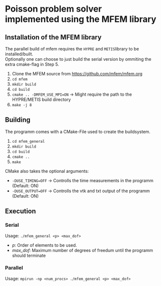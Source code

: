 # Poisson problem solver implemented using the MFEM library

## Installation of the MFEM library
The parallel build of mfem requires the `HYPRE` and `METIS`library to be installed/built.   
Optionally one can choose to just build the serial version by ommiting the extra cmake-flag in Step 5.
1. Clone the MFEM source from https://github.com/mfem/mfem.org
2. `cd mfem`
3. `mkdir build`
4. `cd build`
5. `cmake .. -DMFEM_USE_MPI=ON` -> Might require the path to the HYPRE/METIS build directory
6. `make -j 8`

## Building
The programm comes with a CMake-File used to create the buildsystem. 
1. `cd mfem_general`
2. `mkdir build`
3. `cd build`
4. `cmake ..`
5. `make`

CMake also takes the optional arguments:
- `-DUSE_TIMING=OFF` -> Controlls the time measurements in the programm (Default: ON)
- `-DUSE_OUTPUT=OFF` -> Controlls the vtk and txt output of the programm (Default: ON)

## Execution
### Serial
Usage: `./mfem_general <p> <max_dof>`
- _p_: Order of elements to be used.
- _max\_dof_: Maximum number of degrees of freedum until the programm should terminate  

### Parallel
Usage: `mpirun -np <num_procs> ./mfem_general <p> <max_dof>`